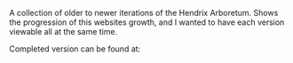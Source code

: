 A collection of older to newer iterations of the Hendrix Arboretum. Shows the progression of this websites growth, and I wanted to have each version viewable all at the same time.

Completed version can be found at:
